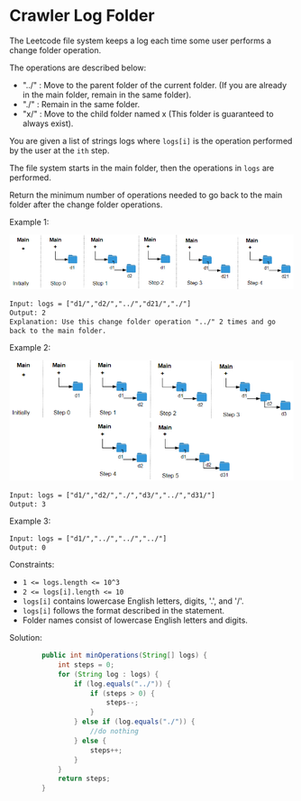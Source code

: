 # Crawler Log Folder
The Leetcode file system keeps a log each time some user performs a change folder operation.

The operations are described below:

- "../" : Move to the parent folder of the current folder. (If you are already in the main folder, remain in the same folder).
- "./" : Remain in the same folder.
- "x/" : Move to the child folder named x (This folder is guaranteed to always exist).

You are given a list of strings logs where `logs[i]` is the operation performed by the user at the `ith` step.

The file system starts in the main folder, then the operations in `logs` are performed.

Return the minimum number of operations needed to go back to the main folder after the change folder operations.

 

Example 1:

![](./pictures/sample_11_1957.png)
```
Input: logs = ["d1/","d2/","../","d21/","./"]
Output: 2
Explanation: Use this change folder operation "../" 2 times and go back to the main folder.
```
Example 2:

![](./pictures/sample_22_1957.png)
```
Input: logs = ["d1/","d2/","./","d3/","../","d31/"]
Output: 3
```
Example 3:
```
Input: logs = ["d1/","../","../","../"]
Output: 0
```

Constraints:

- `1 <= logs.length <= 10^3`
- `2 <= logs[i].length <= 10`
- `logs[i]` contains lowercase English letters, digits, '.', and '/'.
- `logs[i]` follows the format described in the statement.
- Folder names consist of lowercase English letters and digits.
  
Solution:
```java
        public int minOperations(String[] logs) {
            int steps = 0;
            for (String log : logs) {
                if (log.equals("../")) {
                    if (steps > 0) {
                        steps--;
                    }
                } else if (log.equals("./")) {
                    //do nothing
                } else {
                    steps++;
                }
            }
            return steps;
        }
```